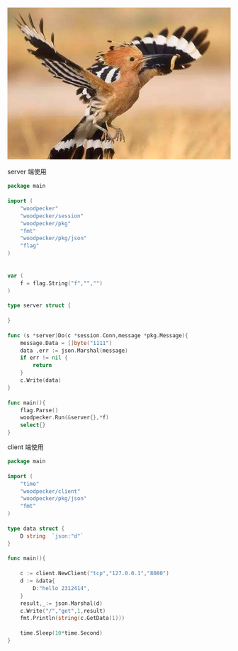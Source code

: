  ![image](https://github.com/PyreneGitHub/woodpecker/blob/master/woodpecker.png?raw=true)



server 端使用

```go
package main

import (
	"woodpecker"
	"woodpecker/session"
	"woodpecker/pkg"
	"fmt"
	"woodpecker/pkg/json"
	"flag"
)


var (
	f = flag.String("f","","")
)

type server struct {

}

func (s *server)Do(c *session.Conn,message *pkg.Message){
	message.Data = []byte("1111")
	data ,err := json.Marshal(message)
	if err != nil {
		return
	}
	c.Write(data)
}

func main(){
	flag.Parse()
	woodpecker.Run(&server{},*f)
	select{}
}
```

client 端使用

``` go
package main

import (
	"time"
	"woodpecker/client"
	"woodpecker/pkg/json"
	"fmt"
)

type data struct {
	D string  `json:"d"`
}

func main(){

	c := client.NewClient("tcp","127.0.0.1","8080")
	d := &data{
		D:"hello 2312414",
	}
	result,_:= json.Marshal(d)
	c.Write("/","get",1,result)
	fmt.Println(string(c.GetData(1)))

	time.Sleep(10*time.Second)
}
```

